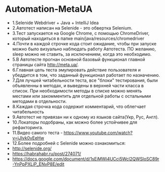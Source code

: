 # Automation-MetaUA
 - 1.Selenide Webdriver + Java + IntelliJ Idea
 - 2.Автотест написан на Selenide - это обвертка Selenium.
 - 3.Тест запускается на Google Chrome, с помощью ChromeDriver, который находиться в папке main/java/resources/chromedriver
 - 4.Почти в каждой строчке кода стоит ожидание, чтобы при запуске можно было визуально наблюдать работу Автотеста. ПО желанию, sleep можно не ставить, за исключением, когда это необходимо. 
 - 5.В Автотесте прогнан основной базовый функционал главной страницы сайта http://meta.ua/.
 - 6.Главная цель теста эмулировать действие пользователя и убеддится в том, что заданный функционал работает по назначению.
 - 7.Для лучшей читабельности теста, все "блоки" тестирования, были объявленны в методах, и выведены в верхней части класса в список. При необходимости методы в списке можно менять местами или закомментить для отдельной работы с остальными методами в отдельности.
 - 8.Каждая строчка кода содержит комментарий, что облегчает читабельность 
 - 9.Автотест не привязан ни к одному из языков сайта(Укр, Рус, Англ). 
 - 10.Локаторы подобраны, как можно более устойчивее для рефакторинга.
 - 11.Видео самого теста - https://www.youtube.com/watch?v=jJIvk0vEeHw
 - 12.Более подробней с Selenide можно ознакомиться:
 - http://selenide.org/
 - https://habrahabr.ru/post/274071/
 - https://docs.google.com/document/d/1sEiMWi4UCcj5Wcl2QWSloSC89r-YnPpPXLiP_ENvP8E/edit
